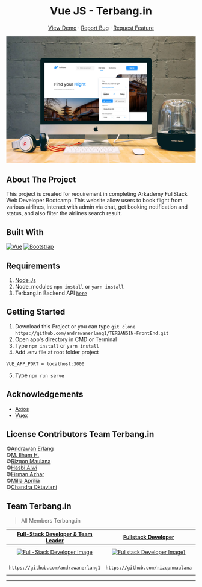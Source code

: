 <h1 align='center'>Vue JS - Terbang.in</h1>
  <p align="center">
    <a href="https://terbangin.netlify.app/">View Demo</a>
    ·
    <a href="https://github.com/andrawanerlang1/TERBANGIN-FrontEnd/issues">Report Bug</a>
    ·
    <a href="https://github.com/andrawanerlang1/TERBANGIN-FrontEnd/pulls">Request Feature</a>
  </p>

![Image Banner](https://raw.githubusercontent.com/andrawanerlang1/TERBANGIN-FrontEnd/main/src/assets/banner/terbangin-image.jpg)

## About The Project

This project is created for requirement in completing Arkademy FullStack Web Developer Bootcamp.
This website allow users to book flight from various airlines, interact with admin via chat, get booking notification and status, and also filter the airlines search result.

## Built With

[![Vue](https://img.shields.io/badge/Vue-v2.6.12-green)](https://github.com/vuejs/vue)
[![Bootstrap](https://img.shields.io/badge/Bootstrap-v4.5.2-blue)](https://github.com/bootstrap-vue/bootstrap-vue)

## Requirements

1. <a href="https://nodejs.org/en/download/">Node Js</a>
2. Node_modules `npm install` or `yarn install`
3. Terbang.in Backend API [`here`](https://github.com/andrawanerlang1/TERBANGIN-BackEnd.git)

## Getting Started

1. Download this Project or you can type `git clone https://github.com/andrawanerlang1/TERBANGIN-FrontEnd.git`
2. Open app's directory in CMD or Terminal
3. Type `npm install` or `yarn install`
4. Add .env file at root folder project

```sh
VUE_APP_PORT = localhost:3000
```

5. Type `npm run serve`

## Acknowledgements

- [Axios](https://www.npmjs.com/package/axios)
- [Vuex](https://vuex.vuejs.org/)

## License Contributors Team Terbang.in

©[Andrawan Erlang](https://github.com/andrawanerlang1) <br />
©[M. Ilham H.](https://github.com/IlhamHafsyah) <br />
©[Rizqon Maulana](https://github.com/rizqonmaulana) <br />
©[Hasbi Alwi](https://github.com/hasbiak) <br />
©[Firman Azhar](https://github.com/FirmanAzharR) <br />
©[Milla Aprilia](https://github.com/millaaprillya) <br />
©[Chandra Oktaviani](https://github.com/chnd-ktvn)

## Team Terbang.in

> All Members Terbang.in

|                                  <a href="https://github.com/andrawanerlang1" target="_blank">**Full-Stack Developer & Team Leader**</a>                                   |                                         <a href="https://github.com/andrawanerlang1" target="_blank">**Fullstack Developer**</a>                                         |                                         <a href="https://github.com/rizqonmaulana" target="_blank">**Front-End Developer**</a>                                         |                                       <a href="https://github.com/FirmanAzharR" target="_blank">**Front-End Developer**</a>                                       |                                            <a href="https://github.com/hasbiak" target="_blank">**Back-End Developer**</a>                                            | <a href="https://github.com/IlhamHafsyah" target="_blank">**Back-End Developer**</a>                                                                                   | <a href="https://github.com/millaaprillya" target="_blank">**Back-End Developer**</a>                                                                              | <a href="https://github.com/chnd-ktvn" target="_blank"> |
| :------------------------------------------------------------------------------------------------------------------------------------------------------------------------: | :----------------------------------------------------------------------------------------------------------------------------------------------------------------------: | :--------------------------------------------------------------------------------------------------------------------------------------------------------------------: | :---------------------------------------------------------------------------------------------------------------------------------------------------------------: | :-------------------------------------------------------------------------------------------------------------------------------------------------------------------: | ---------------------------------------------------------------------------------------------------------------------------------------------------------------------- | ------------------------------------------------------------------------------------------------------------------------------------------------------------------ | ------------------------------------------------------- |
| [![Full-Stack Developer Image](https://avatars.githubusercontent.com/u/73692809?s=400&u=82876fb8bf32bfc66ffc2141c62fcf15fda29231&v=4)](https://github.com/andrawanerlang1) | [![Fullstack Developer Image](https://avatars.githubusercontent.com/u/57583229?s=400&u=09b51039555d63f8d9bc27015eb7fa42e4657357&v=4))](https://github.com/rizqonmaulana) | [![Front-End Developer Image](https://avatars.githubusercontent.com/u/33318547?s=400&u=57373982d221425ec2a94f27e7033e6c13b117c6&v=4)](https://github.com/FirmanAzharR) | [![Front-End Developer Image](https://avatars.githubusercontent.com/u/67422750?s=400&u=21d465c9ea07dcf6421ffc6076ca02f863843dc4&v=4)](https://github.com/hasbiak) | [![Back-End Developer Image](https://avatars.githubusercontent.com/u/74347780?s=400&u=1fab93361afb9a587fcf8f2ce0e685c61c101f13&v=4)](https://github.com/IlhamHafsyah) | [![Back-End Developer Image](https://avatars.githubusercontent.com/u/62936592?s=400&u=0f8f1c629ec3af531783c80d5a6cca4ecd9d8380&v=4)](https://github.com/millaaprillya) | [![Back-End Developer Image](https://avatars.githubusercontent.com/u/53890286?s=400&u=b2dec22b6b24814b226f74b7fd882584834cb538&v=4)](https://github.com/chnd-ktvn) |
|                                   <a href="https://github.com/andrawanerlang1" target="_blank">`https://github.com/andrawanerlang1`</a>                                    |                                    <a href="https://github.com/rizqonmaulana" target="_blank">`https://github.com/rizqonmaulana`</a>                                     |                                    <a href="https://github.com/FirmanAzharR" target="_blank">`https://github.com/FirmanAzharR`</a>                                     |                                       <a href="https://github.com/hasbiak" target="_blank">`https://github.com/hasbiak`</a>                                       |                                    <a href="https://github.com/IlhamHafsyah" target="_blank">`https://github.com/IlhamHafsyah`</a>                                    | <a href="https://github.com/millaaprillya" target="_blank">`https://github.com/millaaprillya`</a>                                                                      | <a href="https://github.com/chnd-ktvn" target="_blank">`https://github.com/chnd-ktvn`</a>                                                                          |

---
